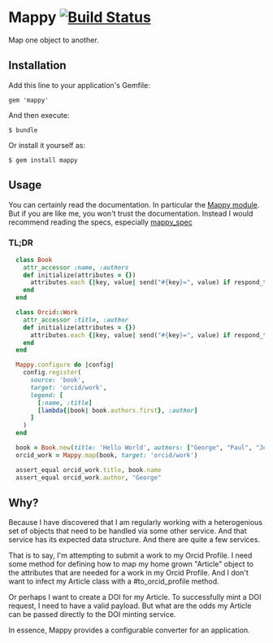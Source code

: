 # Mappy [![Build Status](https://travis-ci.org/jeremyf/mappy.png?branch=master)](https://travis-ci.org/jeremyf/mappy)

Map one object to another.

## Installation

Add this line to your application's Gemfile:

    gem 'mappy'

And then execute:

    $ bundle

Or install it yourself as:

    $ gem install mappy

## Usage

You can certainly read the documentation. In particular the [Mappy module](lib/mappy.rb).
But if you are like me, you won't trust the documentation.
Instead I would recommend reading the specs, especially [mappy_spec](spec/mappy_spec.rb)

### TL;DR

```ruby
  class Book
    attr_accessor :name, :authors
    def initialize(attributes = {})
      attributes.each {|key, value| send("#{key}=", value) if respond_to?("#{key}=") }
    end
  end

  class Orcid::Work
    attr_accessor :title, :author
    def initialize(attributes = {})
      attributes.each {|key, value| send("#{key}=", value) if respond_to?("#{key}=") }
    end
  end

  Mappy.configure do |config|
    config.register(
      source: 'book',
      target: 'orcid/work',
      legend: [
        [:name, :title]
        [lambda{|book| book.authors.first}, :author]
      ]
    )
  end

  book = Book.new(title: 'Hello World', authors: ["George", "Paul", "John", "Ringo"])
  orcid_work = Mappy.map(book, target: 'orcid/work')

  assert_equal orcid_work.title, book.name
  assert_equal orcid_work.author, "George"
```

## Why?

Because I have discovered that I am regularly working with a heterogenious set of
objects that need to be handled via some other service. And that service has its
expected data structure. And there are quite a few services.

That is to say, I'm attempting to submit a work to my Orcid Profile. I need some
method for defining how to map my home grown "Article" object to the attributes
that are needed for a work in my Orcid Profile. And I don't want to infect my Article class
with a #to_orcid_profile method.

Or perhaps I want to create a DOI for my Article. To successfully mint a DOI request, I need to have a valid payload. But what are the odds my Article can be passed directly to the DOI minting service.

In essence, Mappy provides a configurable converter for an application.